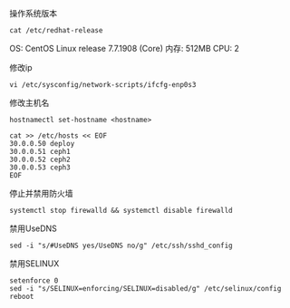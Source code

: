 
操作系统版本
```
cat /etc/redhat-release
```
OS: CentOS Linux release 7.7.1908 (Core)
内存: 512MB
CPU: 2

修改ip
```
vi /etc/sysconfig/network-scripts/ifcfg-enp0s3
```

修改主机名
```
hostnamectl set-hostname <hostname>
```
```
cat >> /etc/hosts << EOF
30.0.0.50 deploy
30.0.0.51 ceph1
30.0.0.52 ceph2
30.0.0.53 ceph3
EOF

```
停止并禁用防火墙
```
systemctl stop firewalld && systemctl disable firewalld

```
禁用UseDNS
```
sed -i "s/#UseDNS yes/UseDNS no/g" /etc/ssh/sshd_config

```
禁用SELINUX
```
setenforce 0
sed -i "s/SELINUX=enforcing/SELINUX=disabled/g" /etc/selinux/config
reboot

```

